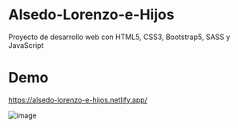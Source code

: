 # Alsedo-Lorenzo-e-Hijos
Proyecto de desarrollo web con HTML5, CSS3, Bootstrap5, SASS y JavaScript

# Demo
https://alsedo-lorenzo-e-hijos.netlify.app/

![image](https://user-images.githubusercontent.com/62706631/180012453-1a840f3a-eae0-4164-b5cc-88f669f92012.png)